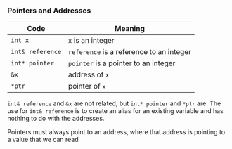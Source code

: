 ### Pointers and Addresses

| Code             | Meaning                                  |
| ---------------- | ---------------------------------------- |
| `int x`          | `x` is an integer                        |
| `int& reference` | `reference` is a reference to an integer |
| `int* pointer`   | `pointer` is a pointer to an integer     |
| `&x`             | address of `x`                           |
| `*ptr`           | pointer of `x`                           |
`int& reference` and `&x` are not related, but `int* pointer` and `*ptr` are. The use for `int& reference` is to create an alias for an existing variable and has nothing to do with the addresses. 

Pointers must always point to an address, where that address is pointing to a value that we can read
